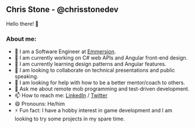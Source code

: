 ## Chris Stone - @chrisstonedev
Hello there! 👋

### About me:
- 💼 I am a Software Engineer at [Emmersion](https://github.com/emmersion).
- 🔭 I am currently working on C# web APIs and Angular front-end design.
- 🌱 I am currently learning design patterns and Angular features.
- 👯 I am looking to collaborate on technical presentations and public speaking.
- 🤔 I am looking for help with how to be a better mentor/coach to others.
- 💬 Ask me about remote mob programming and test-driven development.
- 📫 How to reach me: [LinkedIn](https://www.linkedin.com/in/chrisstonedev/) / [Twitter](https://twitter.com/chrisstonedev)
- 😄 Pronouns: He/him
- ⚡ Fun fact: I have a hobby interest in game development and I am looking to try some projects in my spare time.
